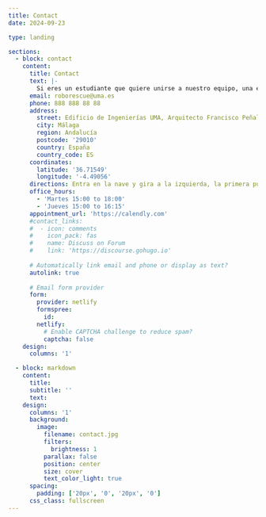 ```yaml
---
title: Contact
date: 2024-09-23

type: landing

sections:
  - block: contact
    content:
      title: Contact
      text: |-
        Si eres un estudiante que quiere unirse a nuestro equipo, una empresa interesada en patrocinarnos o simplemente alguien con curiosidad por conocer nuestro proyecto, ¡no dudes en contactarnos!
      email: roborescue@uma.es
      phone: 888 888 88 88
      address:
        street: Edificio de Ingenierías UMA, Arquitecto Francisco Peñalosa, 6
        city: Málaga
        region: Andalucía
        postcode: '29010'
        country: España
        country_code: ES
      coordinates:
        latitude: '36.71549'
        longitude: '-4.49056'
      directions: Entra en la nave y gira a la izquierda, la primera puerta Taller 27
      office_hours:
        - 'Martes 15:00 to 18:00'
        - 'Jueves 15:00 to 16:15'
      appointment_url: 'https://calendly.com'
      #contact_links:
      #  - icon: comments
      #    icon_pack: fas
      #    name: Discuss on Forum
      #    link: 'https://discourse.gohugo.io'
    
      # Automatically link email and phone or display as text?
      autolink: true
    
      # Email form provider
      form:
        provider: netlify
        formspree:
          id:
        netlify:
          # Enable CAPTCHA challenge to reduce spam?
          captcha: false
    design:
      columns: '1'

  - block: markdown
    content:
      title:
      subtitle: ''
      text:
    design:
      columns: '1'
      background:
        image: 
          filename: contact.jpg
          filters:
            brightness: 1
          parallax: false
          position: center
          size: cover
          text_color_light: true
      spacing:
        padding: ['20px', '0', '20px', '0']
      css_class: fullscreen
---
```

